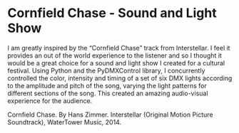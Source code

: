# Cornfield Chase - Sound and Light Show

I am greatly inspired by the “Cornfield Chase” track from Interstellar. I feel it provides an out of the world experience to the listener and so I thought it would be a great choice for a sound and light show I created for a cultural festival. Using Python and the PyDMXControl library, I concurrently controlled the color, intensity and timing of a set of six DMX lights according to the amplitude and pitch of the song, varying the light patterns for different sections of the song. This created an amazing audio-visual experience for the audience.

Cornfield Chase. By Hans Zimmer. Interstellar (Original Motion Picture Soundtrack), WaterTower Music, 2014.
